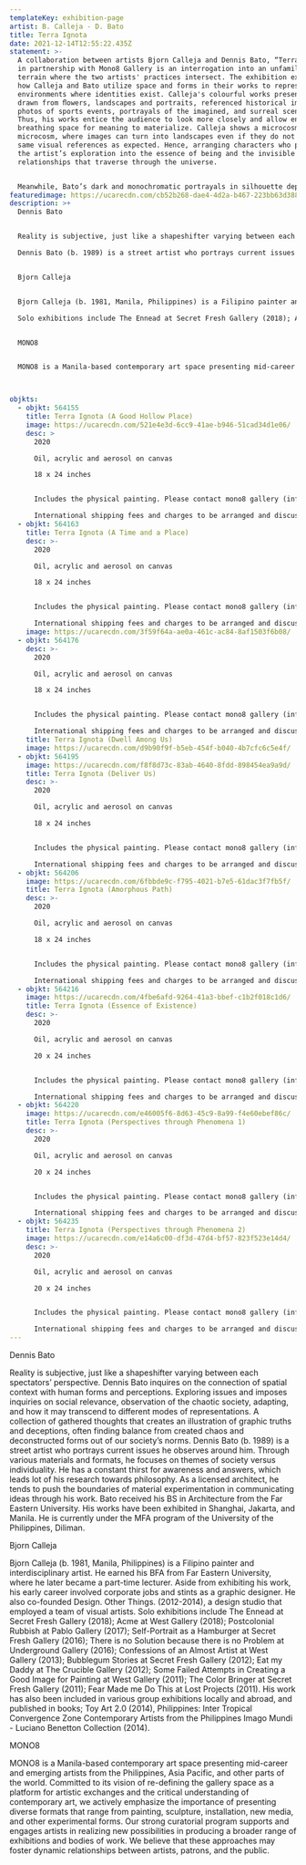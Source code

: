 ```yaml
---
templateKey: exhibition-page
artist: B. Calleja - D. Bato
title: Terra Ignota
date: 2021-12-14T12:55:22.435Z
statement: >-
  A collaboration between artists Bjorn Calleja and Dennis Bato, “Terra Ignota,”
  in partnership with Mono8 Gallery is an interrogation into an unfamiliar
  terrain where the two artists' practices intersect. The exhibition examines
  how Calleja and Bato utilize space and forms in their works to represent
  environments where identities exist. Calleja's colourful works present images
  drawn from ﬂowers, landscapes and portraits, referenced historical images,
  photos of sports events, portrayals of the imagined, and surreal scenarios.
  Thus, his works entice the audience to look more closely and allow enough
  breathing space for meaning to materialize. Calleja shows a microcosm within a
  microcosm, where images can turn into landscapes even if they do not carry the
  same visual references as expected. Hence, arranging characters who personify
  the artist’s exploration into the essence of being and the invisible
  relationships that traverse through the universe. 


  Meanwhile, Bato’s dark and monochromatic portrayals in silhouette depict human relationships and behaviour in contexts of space and time. Bato peers into this perspective, which is an exploration into the patterns of chaos. The layers in his works reveal the multi-dimensional characteristics of space: the physical and the psychic aspect where is defined by recurring events. The lines in Bato’s works converge into points where we can trace the similar paths followed by different people while the silhouette act like ghost particles of our every interaction.
featuredimage: https://ucarecdn.com/cb52b268-dae4-4d2a-b467-223bb63d3881/
description: >+
  Dennis Bato


  Reality is subjective, just like a shapeshifter varying between each spectators’ perspective. Dennis Bato inquires on the connection of spatial context with human forms and perceptions. Exploring issues and imposes inquiries on social relevance, observation of the chaotic society, adapting, and how it may transcend to different modes of representations. A collection of gathered thoughts that creates an illustration of graphic truths and deceptions, often finding balance from created chaos and deconstructed forms out of our society’s norms.

  Dennis Bato (b. 1989) is a street artist who portrays current issues he observes around him. Through various materials and formats, he focuses on themes of society versus individuality. He has a constant thirst for awareness and answers, which leads lot of his research towards philosophy. As a licensed architect, he tends to push the boundaries of material experimentation in communicating ideas through his work. Bato received his BS in Architecture from the Far Eastern University. His works have been exhibited in Shanghai, Jakarta, and Manila. He is currently under the MFA program of the University of the Philippines, Diliman.


  Bjorn Calleja


  Bjorn Calleja (b. 1981, Manila, Philippines) is a Filipino painter and interdisciplinary artist. He earned his BFA from Far Eastern University, where he later became a part-time lecturer. Aside from exhibiting his work, his early career involved corporate jobs and stints as a graphic designer. He also co-founded Design. Other Things. (2012-2014), a design studio that employed a team of visual artists.

  Solo exhibitions include The Ennead at Secret Fresh Gallery (2018); Acme at West Gallery (2018); Postcolonial Rubbish at Pablo Gallery (2017); Self-Portrait as a Hamburger at Secret Fresh Gallery (2016); There is no Solution because there is no Problem at Underground Gallery (2016); Confessions of an Almost Artist at West Gallery (2013); Bubblegum Stories at Secret Fresh Gallery (2012); Eat my Daddy at The Crucible Gallery (2012); Some Failed Attempts in Creating a Good Image for Painting at West Gallery (2011); The Color Bringer at Secret Fresh Gallery (2011); Fear Made me Do This at Lost Projects (2011). His work has also been included in various group exhibitions locally and abroad, and published in books; Toy Art 2.0 (2014), Philippines: Inter Tropical Convergence Zone Contemporary Artists from the Philippines Imago Mundi - Luciano Benetton Collection (2014).


  MONO8


  MONO8 is a Manila-based contemporary art space presenting mid-career and emerging artists from the Philippines, Asia Pacific, and other parts of the world. Committed to its vision of re-defining the gallery space as a platform for artistic exchanges and the critical understanding of contemporary art, we actively emphasize the importance of presenting diverse formats that range from painting, sculpture, installation, new media, and other experimental forms. Our strong curatorial program supports and engages artists in realizing new possibilities in producing a broader range of exhibitions and bodies of work. We believe that these approaches may foster dynamic relationships between artists, patrons, and the public.



objkts:
  - objkt: 564155
    title: Terra Ignota (A Good Hollow Place)
    image: https://ucarecdn.com/521e4e3d-6cc9-41ae-b946-51cad34d1e06/
    desc: >
      2020

      Oil, acrylic and aerosol on canvas

      18 x 24 inches


      Includes the physical painting. Please contact mono8 gallery (info@mono8gallery.com) to arrange to ship.

      International shipping fees and charges to be arranged and discussed depending on the collector's location.
  - objkt: 564163
    title: Terra Ignota (A Time and a Place)
    desc: >-
      2020

      Oil, acrylic and aerosol on canvas

      18 x 24 inches


      Includes the physical painting. Please contact mono8 gallery (info@mono8gallery.com) to arrange to ship.

      International shipping fees and charges to be arranged and discussed depending on the collector's location.
    image: https://ucarecdn.com/3f59f64a-ae0a-461c-ac84-8af1503f6b08/
  - objkt: 564176
    desc: >-
      2020

      Oil, acrylic and aerosol on canvas

      18 x 24 inches


      Includes the physical painting. Please contact mono8 gallery (info@mono8gallery.com) to arrange to ship.

      International shipping fees and charges to be arranged and discussed depending on the collector's location.
    title: Terra Ignota (Dwell Among Us)
    image: https://ucarecdn.com/d9b90f9f-b5eb-454f-b040-4b7cfc6c5e4f/
  - objkt: 564195
    image: https://ucarecdn.com/f8f8d73c-83ab-4640-8fdd-898454ea9a9d/
    title: Terra Ignota (Deliver Us)
    desc: >-
      2020

      Oil, acrylic and aerosol on canvas

      18 x 24 inches


      Includes the physical painting. Please contact mono8 gallery (info@mono8gallery.com) to arrange to ship.

      International shipping fees and charges to be arranged and discussed depending on the collector's location.
  - objkt: 564206
    image: https://ucarecdn.com/6fbbde9c-f795-4021-b7e5-61dac3f7fb5f/
    title: Terra Ignota (Amorphous Path)
    desc: >-
      2020

      Oil, acrylic and aerosol on canvas

      18 x 24 inches


      Includes the physical painting. Please contact mono8 gallery (info@mono8gallery.com) to arrange to ship.

      International shipping fees and charges to be arranged and discussed depending on the collector's location.
  - objkt: 564216
    image: https://ucarecdn.com/4fbe6afd-9264-41a3-bbef-c1b2f018c1d6/
    title: Terra Ignota (Essence of Existence)
    desc: >-
      2020

      Oil, acrylic and aerosol on canvas

      20 x 24 inches


      Includes the physical painting. Please contact mono8 gallery (info@mono8gallery.com) to arrange to ship.

      International shipping fees and charges to be arranged and discussed depending on the collector's location.
  - objkt: 564220
    image: https://ucarecdn.com/e46005f6-8d63-45c9-8a99-f4e60ebef86c/
    title: Terra Ignota (Perspectives through Phenomena 1)
    desc: >-
      2020

      Oil, acrylic and aerosol on canvas

      20 x 24 inches


      Includes the physical painting. Please contact mono8 gallery (info@mono8gallery.com) to arrange to ship.

      International shipping fees and charges to be arranged and discussed depending on the collector's location.
  - objkt: 564235
    title: Terra Ignota (Perspectives through Phenomena 2)
    image: https://ucarecdn.com/e14a6c00-df3d-47d4-bf57-823f523e14d4/
    desc: >-
      2020

      Oil, acrylic and aerosol on canvas

      20 x 24 inches


      Includes the physical painting. Please contact mono8 gallery (info@mono8gallery.com) to arrange to ship.

      International shipping fees and charges to be arranged and discussed depending on the collector's location.
---
```


Dennis Bato

Reality is subjective, just like a shapeshifter varying between each spectators’ perspective. Dennis Bato inquires on the connection of spatial context with human forms and perceptions. Exploring issues and imposes inquiries on social relevance, observation of the chaotic society, adapting, and how it may transcend to different modes of representations. A collection of gathered thoughts that creates an illustration of graphic truths and deceptions, often finding balance from created chaos and deconstructed forms out of our society’s norms.
Dennis Bato (b. 1989) is a street artist who portrays current issues he observes around him. Through various materials and formats, he focuses on themes of society versus individuality. He has a constant thirst for awareness and answers, which leads lot of his research towards philosophy. As a licensed architect, he tends to push the boundaries of material experimentation in communicating ideas through his work. Bato received his BS in Architecture from the Far Eastern University. His works have been exhibited in Shanghai, Jakarta, and Manila. He is currently under the MFA program of the University of the Philippines, Diliman.

Bjorn Calleja

Bjorn Calleja (b. 1981, Manila, Philippines) is a Filipino painter and interdisciplinary artist. He earned his BFA from Far Eastern University, where he later became a part-time lecturer. Aside from exhibiting his work, his early career involved corporate jobs and stints as a graphic designer. He also co-founded Design. Other Things. (2012-2014), a design studio that employed a team of visual artists.
Solo exhibitions include The Ennead at Secret Fresh Gallery (2018); Acme at West Gallery (2018); Postcolonial Rubbish at Pablo Gallery (2017); Self-Portrait as a Hamburger at Secret Fresh Gallery (2016); There is no Solution because there is no Problem at Underground Gallery (2016); Confessions of an Almost Artist at West Gallery (2013); Bubblegum Stories at Secret Fresh Gallery (2012); Eat my Daddy at The Crucible Gallery (2012); Some Failed Attempts in Creating a Good Image for Painting at West Gallery (2011); The Color Bringer at Secret Fresh Gallery (2011); Fear Made me Do This at Lost Projects (2011). His work has also been included in various group exhibitions locally and abroad, and published in books; Toy Art 2.0 (2014), Philippines: Inter Tropical Convergence Zone Contemporary Artists from the Philippines Imago Mundi - Luciano Benetton Collection (2014).

MONO8

MONO8 is a Manila-based contemporary art space presenting mid-career and emerging artists from the Philippines, Asia Pacific, and other parts of the world. Committed to its vision of re-defining the gallery space as a platform for artistic exchanges and the critical understanding of contemporary art, we actively emphasize the importance of presenting diverse formats that range from painting, sculpture, installation, new media, and other experimental forms. Our strong curatorial program supports and engages artists in realizing new possibilities in producing a broader range of exhibitions and bodies of work. We believe that these approaches may foster dynamic relationships between artists, patrons, and the public.
